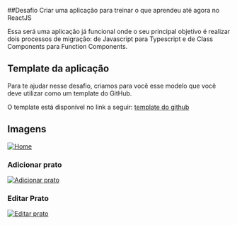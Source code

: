 ##Desafio 
Criar uma aplicação para treinar o que aprendeu até agora no ReactJS

Essa será uma aplicação já funcional onde o seu principal objetivo é realizar dois processos de migração: de Javascript para Typescript e de Class Components para Function Components.

## Template da aplicação

Para te ajudar nesse desafio, criamos para você esse modelo que você deve utilizar como um template do GitHub.

O template está disponível no link a seguir:
[template do github](https://github.com/rocketseat-education/ignite-template-reactjs-refactoring-classes-ts "template do github")

## Imagens

[![Home](https://firebasestorage.googleapis.com/v0/b/my-images-debc9.appspot.com/o/projetos%2Fignite%2Fdesafio-refatorando-classes-ts%2Fhome.png?alt=media&token=57a14d7d-04ec-4c93-ad74-f0f2c03adfd3 "Home")](http://https://firebasestorage.googleapis.com/v0/b/my-images-debc9.appspot.com/o/projetos%2Fignite%2Fdesafio-refatorando-classes-ts%2Fhome.png?alt=media&token=57a14d7d-04ec-4c93-ad74-f0f2c03adfd3 "Home")

### Adicionar prato
[![Adicionar prato](https://firebasestorage.googleapis.com/v0/b/my-images-debc9.appspot.com/o/projetos%2Fignite%2Fdesafio-refatorando-classes-ts%2Fmodal-add-prato.png?alt=media&token=e1499675-88c4-4ff9-ac81-d15c2f9dbc0c "Adicionar prato")](http://https://firebasestorage.googleapis.com/v0/b/my-images-debc9.appspot.com/o/projetos%2Fignite%2Fdesafio-refatorando-classes-ts%2Fmodal-add-prato.png?alt=media&token=e1499675-88c4-4ff9-ac81-d15c2f9dbc0c "Adicionar prato")

### Editar Prato
[![Editar prato](https://firebasestorage.googleapis.com/v0/b/my-images-debc9.appspot.com/o/projetos%2Fignite%2Fdesafio-refatorando-classes-ts%2Fmodal-editar-prato.png?alt=media&token=38aee8e4-bf47-415d-96cb-f59eeae1c327 "Editar prato")](http://https://firebasestorage.googleapis.com/v0/b/my-images-debc9.appspot.com/o/projetos%2Fignite%2Fdesafio-refatorando-classes-ts%2Fmodal-editar-prato.png?alt=media&token=38aee8e4-bf47-415d-96cb-f59eeae1c327 "Editar prato")
